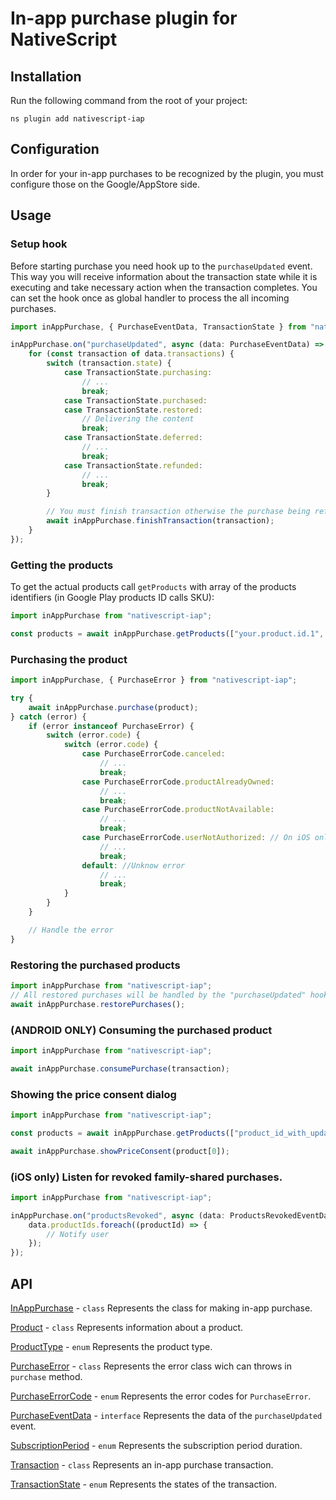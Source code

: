 # In-app purchase plugin for NativeScript

## Installation
Run the following command from the root of your project:

```
ns plugin add nativescript-iap
```

## Configuration
In order for your in-app purchases to be recognized by the plugin, you must configure those on the Google/AppStore side.

## Usage

### Setup hook

Before starting purchase you need hook up to the `purchaseUpdated` event. This way you will receive information about the transaction state while it is executing and take necessary action when the transaction completes. You can set the hook once as global handler to process the all incoming purchases.

```typescript
import inAppPurchase, { PurchaseEventData, TransactionState } from "nativescript-iap";

inAppPurchase.on("purchaseUpdated", async (data: PurchaseEventData) => {
    for (const transaction of data.transactions) {
        switch (transaction.state) {
            case TransactionState.purchasing:
                // ...
                break;
            case TransactionState.purchased:
            case TransactionState.restored:
                // Delivering the content
                break;
            case TransactionState.deferred:
                // ...
                break;
            case TransactionState.refunded:
                // ...
                break;
        }

        // You must finish transaction otherwise the purchase being refunded
        await inAppPurchase.finishTransaction(transaction);
    }
});
```

### Getting the products

To get the actual products call `getProducts` with array of the products identifiers (in Google Play products ID calls SKU):

```typescript
import inAppPurchase from "nativescript-iap";

const products = await inAppPurchase.getProducts(["your.product.id.1", "your.product.id.2"]);
```

### Purchasing the product

```typescript
import inAppPurchase, { PurchaseError } from "nativescript-iap";

try {
    await inAppPurchase.purchase(product);
} catch (error) {
    if (error instanceof PurchaseError) {
        switch (error.code) {
            switch (error.code) {
                case PurchaseErrorCode.canceled:
                    // ...
                    break;
                case PurchaseErrorCode.productAlreadyOwned:
                    // ...
                    break;
                case PurchaseErrorCode.productNotAvailable:
                    // ...
                    break;
                case PurchaseErrorCode.userNotAuthorized: // On iOS only
                    // ...
                    break;
                default: //Unknow error
                    // ...
                    break;
            }
        }
    }

    // Handle the error
}
```

### Restoring the purchased products

```typescript
import inAppPurchase from "nativescript-iap";
// All restored purchases will be handled by the "purchaseUpdated" hook.
await inAppPurchase.restorePurchases();
```

### (ANDROID ONLY) Consuming the purchased product

```typescript
import inAppPurchase from "nativescript-iap";

await inAppPurchase.consumePurchase(transaction);
```

### Showing the price consent dialog

```typescript
import inAppPurchase from "nativescript-iap";

const products = await inAppPurchase.getProducts(["product_id_with_updated_price"]);

await inAppPurchase.showPriceConsent(product[0]);
```

### (iOS only) Listen for revoked family-shared purchases.

```typescript
import inAppPurchase from "nativescript-iap";

inAppPurchase.on("productsRevoked", async (data: ProductsRevokedEventData) => {
    data.productIds.foreach((productId) => {
        // Notify user
    });
});
```

## API
[InAppPurchase](docs/InAppPurchase.md) - `class` Represents the class for making in-app purchase.

[Product](docs/Product.md) - `class` Represents information about a product.

[ProductType](docs/ProductType.md) - `enum` Represents the product type.

[PurchaseError](docs/PurchaseError.md) - `class` Represents the error class wich can throws in `purchase` method.  

[PurchaseErrorCode](docs/PurchaseErrorCode.md) - `enum` Represents the error codes for `PurchaseError`.

[PurchaseEventData](docs/PurchaseEventData.md) - `interface` Represents the data of the `purchaseUpdated` event.  

[SubscriptionPeriod](docs/SubscriptionPeriod.md) - `enum` Represents the subscription period duration.

[Transaction](docs/Transaction.md) - `class` Represents an in-app purchase transaction.

[TransactionState](docs/TransactionState.md) - `enum` Represents the states of the transaction.
